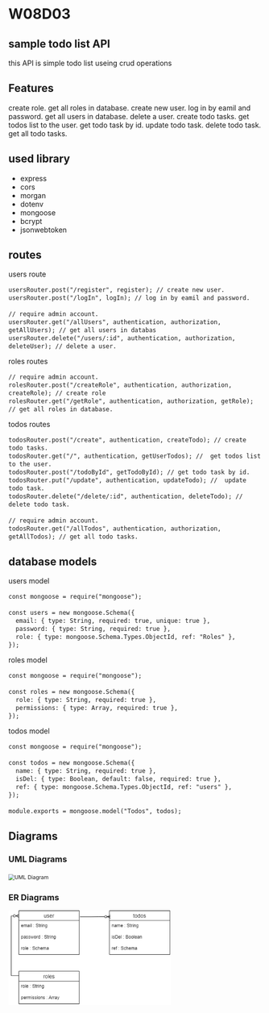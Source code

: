 # W08D03

## sample todo list API

this API is simple todo list useing crud operations

## Features

create role.
get all roles in database.
create new user.
log in by eamil and password.
get all users in database.
delete a user.
create todo tasks.
get todos list to the user.
get todo task by id.
update todo task.
delete todo task.
get all todo tasks.

## used library

- express
- cors
- morgan
- dotenv
- mongoose
- bcrypt
- jsonwebtoken

## routes

users route

```
usersRouter.post("/register", register); // create new user.
usersRouter.post("/logIn", logIn); // log in by eamil and password.

// require admin account.
usersRouter.get("/allUsers", authentication, authorization, getAllUsers); // get all users in databas
usersRouter.delete("/users/:id", authentication, authorization, deleteUser); // delete a user.
```

roles routes

```
// require admin account.
rolesRouter.post("/createRole", authentication, authorization, createRole); // create role
rolesRouter.get("/getRole", authentication, authorization, getRole); // get all roles in database.
```

todos routes

```
todosRouter.post("/create", authentication, createTodo); // create todo tasks.
todosRouter.get("/", authentication, getUserTodos); //  get todos list to the user.
todosRouter.post("/todoById", getTodoById); // get todo task by id.
todosRouter.put("/update", authentication, updateTodo); //  update todo task.
todosRouter.delete("/delete/:id", authentication, deleteTodo); //  delete todo task.

// require admin account.
todosRouter.get("/allTodos", authentication, authorization, getAllTodos); // get all todo tasks.
```

## database models

users model

```
const mongoose = require("mongoose");

const users = new mongoose.Schema({
  email: { type: String, required: true, unique: true },
  password: { type: String, required: true },
  role: { type: mongoose.Schema.Types.ObjectId, ref: "Roles" },
});
```

roles model

```
const mongoose = require("mongoose");

const roles = new mongoose.Schema({
  role: { type: String, required: true },
  permissions: { type: Array, required: true },
});
```

todos model

```
const mongoose = require("mongoose");

const todos = new mongoose.Schema({
  name: { type: String, required: true },
  isDel: { type: Boolean, default: false, required: true },
  ref: { type: mongoose.Schema.Types.ObjectId, ref: "users" },
});

module.exports = mongoose.model("Todos", todos);
```

## Diagrams

### UML Diagrams

 <img src="./public/UML.png" alt="UML Diagram" style="zoom:75%;" />

### ER Diagrams

 <img src="./ERDiagram.png" alt="ER Diagram" style="zoom:75%;" />
